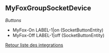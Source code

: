 ## MyFoxGroupSocketDevice

*Buttons*
- MyFox-On LABEL-1|on (SocketButtonEntity)
- MyFox-Off LABEL-1|off (SocketButtonEntity)


[Retour liste des integrations](../integration.md)
